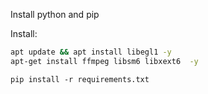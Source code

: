 Install python and pip

Install:

```bash
apt update && apt install libegl1 -y
apt-get install ffmpeg libsm6 libxext6  -y
```

`pip install -r requirements.txt`
